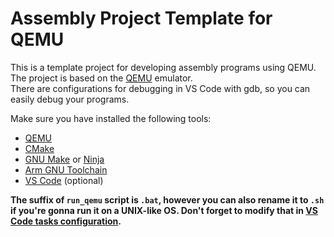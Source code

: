 # Assembly Project Template for QEMU
This is a template project for developing assembly programs using QEMU.  
The project is based on the [QEMU](https://www.qemu.org/) emulator.  
There are configurations for debugging in VS Code with gdb, so you can easily debug your programs.  

Make sure you have installed the following tools:  
- [QEMU](https://www.qemu.org/)
- [CMake](https://cmake.org/)
- [GNU Make](https://www.gnu.org/software/make/) or [Ninja](https://ninja-build.org/)
- [Arm GNU Toolchain](https://developer.arm.com/Tools%20and%20Software/GNU%20Toolchain)
- [VS Code](https://code.visualstudio.com/) (optional)

**The suffix of `run_qemu` script is `.bat`, however you can also rename it to `.sh` if you're gonna run it on a UNIX-like OS. Don't forget to modify that in [VS Code tasks configuration](.vscode/tasks.json#L13).**